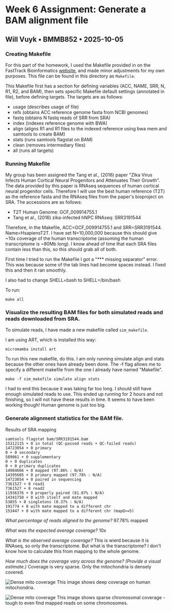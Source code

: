 # Week 6 Assignment: Generate a BAM alignment file
## Will Vuyk • BMMB852 • 2025-10-05

### Creating Makefile
For this part of the homework, I used the Makefile provided in on the FastTrack Bioinformatics [website](https://www.biostarhandbook.com/fast/methods/makefiles/), and made minor adjustments for my own purposes. This file can be found in this directory as `Makefile`.

This Makefile first has a section for defining variables (ACC, NAME, SRR, N, R1, R2, and BAM), then sets specific Makefile default settings (annotated in file), before defining targets. The targets are as follows: 

- usage (describes usage of file) 
- refs (obtains ACC reference genome fasta from NCBI genomes)
- fastq (obtains N fastq reads of SRR from SRA)
- index (indexes reference genome with BWA)
- align (aligns R1 and R1 files to the indexed reference using bwa mem and samtools to create BAM)
- stats (runs samtools flagstat on BAM)
- clean (removes intermediary files)
- all (runs all targets)

### Running Makefile
My group has been assigned the Tang et al., (2016) paper "ZIka Virus Infects Human Cortical Neural Progenitors and Attenuates Their Growth". The data provided by this paper is RNAseq sequences of human cortical neural progenitor cells. Therefore I will use the best human reference (T2T) as the reference fasta and the RNAseq files from the paper's bioproject on SRA. The accessions are as follows:

- T2T Human Genome: GCF_009914755.1
- Tang et al., (2016) zika-infected hNPC RNAseq: SRR3191544

Therefore, in the Makefile, ACC=GCF_009914755.1 and SRR=SRR3191544. Name=HsapiensT2T. I have set N=10,000,000 because this should give ~10x coverage of the human transcriptome (assuming the human transcriptome is ~80Mb long). I know ahead of time that each SRA files contain less than this, so this should grab all of both. 

First time I tried to run the Makefile I got a "*** missing separator" error. This was because some of the tab lines had become spaces instead. I fixed this and then it ran smoothly.

I also had to change SHELL=bash to SHELL=/bin/bash

To run:

```
make all
```

### Visualize the resulting BAM files for both simulated reads and reads downloaded from SRA.

To simulate reads, I have made a new makefile called `sim_makefile`.

I am using ART, which is installed this way:

```
micromamba install art
```

To run this new makefile, do this. I am only running simulate align and stats because the other ones have already been done. The -f flag allows me to specify a different makefile from the one I already have named "Makefile". 

```
make -f sim_makefile simulate align stats
```
I had to end this because it was taking far too long. I should still have enough simulated reads to use. This ended up running for 2 hours and not finishing, so I will not have these results in time. It seems to have been working though! Human genome is just too big. 

### Generate alignment statistics for the BAM file.

Results of SRA mapping
```
samtools flagstat bam/SRR3191544.bam
15312115 + 0 in total (QC-passed reads + QC-failed reads)
14723054 + 0 primary
0 + 0 secondary
589061 + 0 supplementary
0 + 0 duplicates
0 + 0 primary duplicates
14984666 + 0 mapped (97.86% : N/A)
14395605 + 0 primary mapped (97.78% : N/A)
14723054 + 0 paired in sequencing
7361527 + 0 read1
7361527 + 0 read2
11936376 + 0 properly paired (81.07% : N/A)
14341750 + 0 with itself and mate mapped
53855 + 0 singletons (0.37% : N/A)
191774 + 0 with mate mapped to a different chr
153447 + 0 with mate mapped to a different chr (mapQ>=5)
```

*What percentage of reads aligned to the genome?*
97.78% mapped 

*What was the expected average coverage?*
10x

*What is the observed average coverage?*
This is wierd because it is RNAseq, so only the transcriptome. But what is the transcriptome? I don't know how to calculate this from mapping to the whole genome.

*How much does the coverage vary across the genome? (Provide a visual estimate.)*
Coverage is very sparse. Only the mitochondria is densely covered.


![Dense mito coverage](852_003_github/BMMB852/06_BAM/mito.png)
This image shows deep coverage on human mitochondria.

![Dense mito coverage](852_003_github/BMMB852/06_BAM/chrom.png)
This image shows sparse chromosomal coverage - tough to even find mapped reads on some chromosomes.



